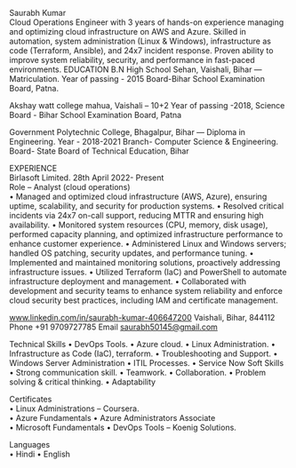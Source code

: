 Saurabh Kumar  
Cloud Operations Engineer with 3 years of hands-on experience managing and optimizing cloud infrastructure on AWS and Azure. Skilled in automation, system administration (Linux & Windows), infrastructure as code (Terraform, Ansible), and 24x7 incident response. Proven ability to improve system reliability, security, and performance in fast-paced environments.
EDUCATION 
B.N High School Sehan, Vaishali, Bihar — Matriculation. 
Year of passing - 2015
Board-Bihar School Examination Board, Patna.

Akshay watt college mahua, Vaishali – 10+2
Year of passing -2018, Science
Board - Bihar School Examination Board, Patna

Government Polytechnic College, Bhagalpur, Bihar —
Diploma in Engineering. 
Year - 2018-2021
Branch- Computer Science & Engineering.
Board- State Board of Technical Education, Bihar 

EXPERIENCE  
Birlasoft Limited.  	     28th April 2022- Present  
Role – Analyst (cloud operations)  
•	Managed and optimized cloud infrastructure (AWS, Azure), ensuring uptime, scalability, and security for production systems.
•	Resolved critical incidents via 24x7 on-call support, reducing MTTR and ensuring high availability.
•	Monitored system resources (CPU, memory, disk usage), performed capacity planning, and optimized infrastructure performance to enhance customer experience.
•	Administered Linux and Windows servers; handled OS patching, security updates, and performance tuning.
•	Implemented and maintained monitoring solutions, proactively addressing infrastructure issues.
•	Utilized Terraform (IaC) and PowerShell to automate infrastructure deployment and management.
•	Collaborated with development and security teams to enhance system reliability and enforce cloud security best practices, including IAM and certificate management.


www.linkedin.com/in/saurabh-kumar-406647200
Vaishali, Bihar, 844112
Phone +91 9709727785 
Email saurabh50145@gmail.com  
  
Technical Skills
•	DevOps Tools.
•	Azure cloud.
•	Linux Administration.
•	Infrastructure as Code (IaC), terraform.
•	Troubleshooting and Support.
•	Windows Server Administration
•	ITIL Processes.
•	Service Now
Soft Skills
•	Strong communication skill. 
•	Teamwork.
•	Collaboration.
•	Problem solving & critical thinking.
•	Adaptability
  
  Certificates  
•	Linux Administrations – Coursera.  
•	Azure Fundamentals 
•	Azure Administrators Associate  
•	Microsoft Fundamentals
•	DevOps Tools – Koenig 
Solutions. 
 
  Languages  
•	Hindi
•	English 
